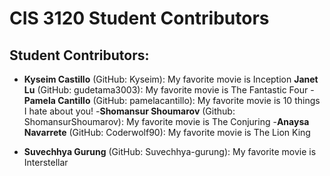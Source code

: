 # CIS 3120 Student Contributors

## Student Contributors:
<!-- Students: Add your entries below this line! -->
- **Kyseim Castillo** (GitHub: Kyseim): My favorite movie is Inception
**Janet Lu** (GitHub: gudetama3003): My favorite movie is The Fantastic Four
-**Pamela Cantillo** (GitHub: pamelacantillo): My favorite movie is 10 things I hate about you!
-**Shomansur Shoumarov** (Github: ShomansurShoumarov): My favorite movie is The Conjuring
-**Anaysa Navarrete** (GitHub: Coderwolf90): My favorite movie is The Lion King

- **Suvechhya Gurung** (GitHub: Suvechhya-gurung): My favorite movie is Interstellar
